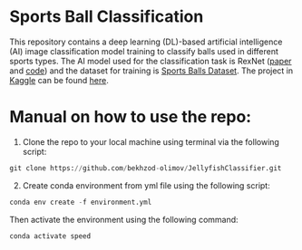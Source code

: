 # Sports Ball Classification

This repository contains a deep learning (DL)-based artificial intelligence (AI) image classification model training to classify balls used in different sports types. The AI model used for the classification task is RexNet ([paper](https://arxiv.org/pdf/2007.00992.pdf) and [code](https://github.com/clovaai/rexnet)) and the dataset for training is [Sports Balls Dataset](https://www.kaggle.com/datasets/samuelcortinhas/sports-balls-multiclass-image-classification). The project in [Kaggle](https://www.kaggle.com/) can be found [here](https://www.kaggle.com/code/killa92/sportballs-visualization-classification-pytorch).

# Manual on how to use the repo:

1. Clone the repo to your local machine using terminal via the following script:

```python
git clone https://github.com/bekhzod-olimov/JellyfishClassifier.git
```

2. Create conda environment from yml file using the following script:
```python
conda env create -f environment.yml
```
Then activate the environment using the following command:
```python
conda activate speed
```
